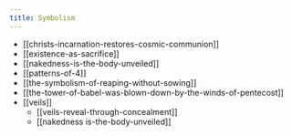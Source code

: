 ```yaml
---
title: Symbolism
---
```


- [[christs-incarnation-restores-cosmic-communion]]
- [[existence-as-sacrifice]]
- [[nakedness-is-the-body-unveiled]]
- [[patterns-of-4]]
- [[the-symbolism-of-reaping-without-sowing]]
- [[the-tower-of-babel-was-blown-down-by-the-winds-of-pentecost]]
- [[veils]]
  - [[veils-reveal-through-concealment]]
  - [[nakedness is-the-body-unveiled]]

